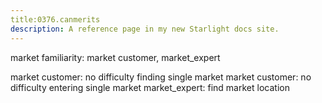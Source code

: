 ```yaml
---
title:0376.canmerits
description: A reference page in my new Starlight docs site.
---
```

market familiarity: market customer, market_expert  

market customer: no difficulty finding single market
market customer: no difficulty entering single market 
market_expert: find market location 


